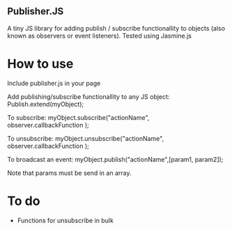 Publisher.JS
----------------

A tiny JS library for adding publish / subscribe functionallity to objects (also known as observers or event listeners).
Tested using Jasmine.js


How to use
============

Include publisher.js in your page

Add publishing/subscribe functionallity to any JS object:
	Publish.extend(myObject);

To subscribe:
	myObject.subscribe("actionName", observer.callbackFunction );

To unsubscribe:
	myObject.unsubscribe("actionName", observer.callbackFunction );

To broadcast an event:
	myObject.publish("actionName",[param1, param2]);

Note that params must be send in an array.

To do
==========
- Functions for unsubscribe in bulk
